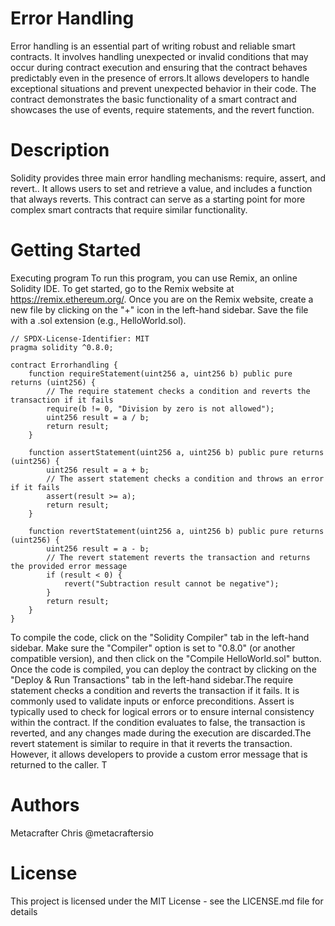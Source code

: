 # Error Handling
Error handling is an essential part of writing robust and reliable smart contracts. It involves handling unexpected or invalid conditions that may occur during contract execution and ensuring that the contract behaves predictably even in the presence of errors.It allows developers to handle exceptional situations and prevent unexpected behavior in their code. The contract demonstrates the basic functionality of a smart contract and showcases the use of events, require statements, and the revert function.

# Description
Solidity provides three main error handling mechanisms: require, assert, and revert.. It allows users to set and retrieve a value, and includes a function that always reverts. This contract can serve as a starting point for more complex smart contracts that require similar functionality.

# Getting Started
Executing program To run this program, you can use Remix, an online Solidity IDE. To get started, go to the Remix website at https://remix.ethereum.org/. Once you are on the Remix website, create a new file by clicking on the "+" icon in the left-hand sidebar. Save the file with a .sol extension (e.g., HelloWorld.sol).

```
// SPDX-License-Identifier: MIT
pragma solidity ^0.8.0;

contract Errorhandling {
    function requireStatement(uint256 a, uint256 b) public pure returns (uint256) {
        // The require statement checks a condition and reverts the transaction if it fails
        require(b != 0, "Division by zero is not allowed");
        uint256 result = a / b;
        return result;
    }
    
    function assertStatement(uint256 a, uint256 b) public pure returns (uint256) {
        uint256 result = a + b;
        // The assert statement checks a condition and throws an error if it fails
        assert(result >= a);
        return result;
    }
    
    function revertStatement(uint256 a, uint256 b) public pure returns (uint256) {
        uint256 result = a - b;
        // The revert statement reverts the transaction and returns the provided error message
        if (result < 0) {
            revert("Subtraction result cannot be negative");
        }
        return result;
    }
}
```
To compile the code, click on the "Solidity Compiler" tab in the left-hand sidebar. Make sure the "Compiler" option is set to "0.8.0" (or another compatible version), and then click on the "Compile HelloWorld.sol" button. Once the code is compiled, you can deploy the contract by clicking on the "Deploy & Run Transactions" tab in the left-hand sidebar.The require statement checks a condition and reverts the transaction if it fails. It is commonly used to validate inputs or enforce preconditions. Assert is typically used to check for logical errors or to ensure internal consistency within the contract. If the condition evaluates to false, the transaction is reverted, and any changes made during the execution are discarded.The revert statement is similar to require in that it reverts the transaction. However, it allows developers to provide a custom error message that is returned to the caller. T
# Authors
Metacrafter Chris @metacraftersio

# License
This project is licensed under the MIT License - see the LICENSE.md file for details
